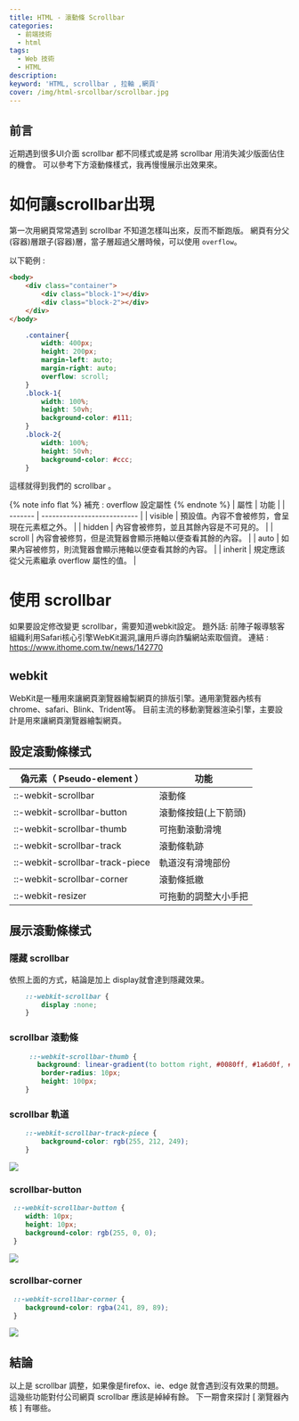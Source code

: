 ```yaml
---
title: HTML - 滾動條 Scrollbar
categories: 
  - 前端技術
  - html
tags: 
  - Web 技術 
  - HTML 
description:
keyword: 'HTML, scrollbar , 拉軸 ,網頁'
cover: /img/html-srcollbar/scrollbar.jpg
---
```

## 前言
近期遇到很多UI介面 scrollbar 都不同樣式或是將 scrollbar 用消失減少版面佔住的機會。
可以參考下方滾動條樣式，我再慢慢展示出效果來。

# 如何讓scrollbar出現
第一次用網頁常常遇到 scrollbar 不知道怎樣叫出來，反而不斷跑版。
網頁有分父(容器)層跟子(容器)層，當子層超過父層時候，可以使用 ``` overflow ```。

以下範例 :

```html
<body>
    <div class="container">
        <div class="block-1"></div>
        <div class="block-2"></div>
    </div>
</body>
```
```css
    .container{
        width: 400px;
        height: 200px;
        margin-left: auto;
        margin-right: auto;
        overflow: scroll;
    }
    .block-1{
        width: 100%;
        height: 50vh;
        background-color: #111;
    }
    .block-2{
        width: 100%;
        height: 50vh;
        background-color: #ccc;
    }
```

這樣就得到我們的 scrollbar 。

{% note info flat %}
 補充 : overflow 設定屬性
{% endnote %}
  | 屬性     | 功能                          |
  | ------- | --------------------------- |
  | visible | 預設值。內容不會被修剪，會呈現在元素框之外。      |
  | hidden  | 內容會被修剪，並且其餘內容是不可見的。         |
  | scroll  | 內容會被修剪，但是流覽器會顯示捲軸以便查看其餘的內容。 |
  | auto    | 如果內容被修剪，則流覽器會顯示捲軸以便查看其餘的內容。 |
  | inherit | 規定應該從父元素繼承 overflow 屬性的值。   |
# 使用 scrollbar 
如果要設定修改變更 scrollbar，需要知道webkit設定。
題外話: 前陣子報導駭客組織利用Safari核心引擎WebKit漏洞,讓用戶導向詐騙網站索取個資。
連結 : https://www.ithome.com.tw/news/142770

## webkit
WebKit是一種用來讓網頁瀏覽器繪製網頁的排版引擎。通用瀏覽器內核有 chrome、safari、Blink、Trident等。
目前主流的移動瀏覽器渲染引擎，主要設計是用來讓網頁瀏覽器繪製網頁。

## 設定滾動條樣式
| 偽元素（ Pseudo-element ）                        | 功能          |
| ------------------------------------------------ | ------------- |
| ::-webkit-scrollbar                              | 滾動條         |
| ::-webkit-scrollbar-button                       | 滾動條按鈕(上下箭頭) |
| ::-webkit-scrollbar-thumb                        | 可拖動滾動滑塊     |
| ::-webkit-scrollbar-track                        | 滾動條軌跡       |
| ::-webkit-scrollbar-track-piece                  | 軌道沒有滑塊部份    |
| ::-webkit-scrollbar-corner                       | 滾動條抵繳       |
| ::-webkit-resizer                                | 可拖動的調整大小手把  |

## 展示滾動條樣式
### 隱藏 scrollbar 
依照上面的方式，結論是加上 display就會達到隱藏效果。
```css
    ::-webkit-scrollbar {
        display :none;
    }
```

### scrollbar 滾動條
```css
     ::-webkit-scrollbar-thumb {
       background: linear-gradient(to bottom right, #0080ff, #1a6d0f, #bfff0e, rgb(255, 122, 89));
        border-radius: 10px;
        height: 100px;
    }
```
### scrollbar 軌道
```css
    ::-webkit-scrollbar-track-piece {
        background-color: rgb(255, 212, 249);
    }
```
![](/img/html-srcollbar/img02.PNG)
### scrollbar-button
```css
 ::-webkit-scrollbar-button {
  	width: 10px;
 	height: 10px;
 	background-color: rgb(255, 0, 0); 
 }
```
![](/img/html-srcollbar/img01.PNG)
### scrollbar-corner
```css
 ::-webkit-scrollbar-corner {
 	background-color: rgba(241, 89, 89);
 }
```
![](/img/html-srcollbar/img03.PNG)


## 結論
以上是 scrollbar 調整，如果像是firefox、ie、edge 就會遇到沒有效果的問題。
這幾些功能對付公司網頁 scrollbar 應該是綽綽有餘。
下一期會來探討 [ 瀏覽器內核 ] 有哪些。